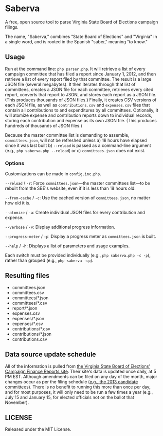 # Saberva

A free, open source tool to parse Virginia State Board of Elections campaign filings.

The name, "Saberva," combines "State Board of Elections" and "Virginia" in a single word, and is rooted in the Spanish "saber," meaning "to know."

## Usage

Run at the command line: `php parser.php`. It will retrieve a list of every campaign committee that has filed a report since January 1, 2012, and then retrieve a list of every report filed by that committee. The result is a large JSON file (several megabytes). It then iterates through that list of committees, creates a JSON file for each committee, retrieves every cited report, converts that report to JSON, and stores each report as a JSON file. (This produces thousands of JSON files.) Finally, it creates CSV versions of each JSON file, as well as `contributions.csv` and `expenses.csv` files that contain all contributions to and expenditures by all committees. Optionally, it will atomize expense and contribution reports down to individual records, storing each contribution and expense as its own JSON file. (This produces hundreds of thousands of JSON files.)

Because the master committee list is demanding to assemble, `committees.json`, will not be refreshed unless a) 18 hours have elapsed since it was last built b) `--reload` is passed as a command-line argument (e.g., `php saberva.php --reload`) or c) `committees.json` does not exist.

### Options

Customizations can be made in `config.inc.php`.

`--reload` / `-r`: Force `committees.json`—the master committees list—to be rebuilt from the SBE's website, even if it is less than 18 hours old.

`--from-cache` / `-c`: Use the cached version of `committees.json`, no matter how old it is.

`--atomize` / `-a`: Create individual JSON files for every contribution and expense.

`--verbose` / `-v`: Display additional progress information.

`--progress-meter` / `-p`: Display a progress meter as `committees.json` is built.

`--help` / `-h`: Displays a list of parameters and usage examples.

Each switch must be provided individually (e.g., `php saberva.php -c -p`), rather than grouped (e.g., `php saberva -cp`).

## Resulting files

* committees.json
* committees.csv
* committees/*.json
* committees/*.csv
* report/*.json
* expenses.csv
* expenses/*.json
* expenses/*.csv
* contributions/*.csv
* contributions/*.json
* contributions.csv

## Data source update schedule

All of the information is pulled from [the Virginia State Board of Elections’ Campaign Finance Reports site](http://cfreports.sbe.virginia.gov/). Their site's data is updated once daily, at 5 PM EST. Although amendments can be filed on any day of the month, major changes occur as per the filing schedule ([e.g., the 2013 candidate committees](http://www.sbe.virginia.gov/Files/Forms/CampaignFinance/2013%20Candidate%20Reporting%20Deadlines.pdf)). There is no benefit to running this more than once per day, and for most purposes, it will only need to be run a few times a year (e.g., July 15 and January 15, for elected officials not on the ballot that November).

## LICENSE
Released under the MIT License.
